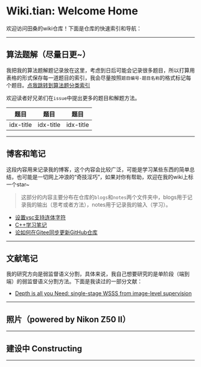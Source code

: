 # Wiki.tian: Welcome Home

欢迎访问田桑的wiki仓库！下面是仓库的快速索引和导航：

---

## 算法题解（尽量日更~）

我把我的算法题解题记录放在这里，考虑到日后可能会记录很多题目，所以打算用表格的形式保存每一道题目的索引，我会尽量按照`题目编号-题目名称`的格式标记每个题目。[点我跳转到算法题分类索引](./algorithms/algorithm_idx.md)

欢迎读者好兄弟们在`issue`中提出更多的题目和解题方法。

| 题目 | 题目 | 题目 |
| --- | --- | --- |
| idx-title | idx-title | idx-title |

---

## 博客和笔记

这段内容用来记录我的博客，这个内容会比较广泛，可能是学习某些东西的简单总结，也可能是一切网上冲浪的“奇技淫巧”，如果对你有帮助，欢迎在我的wiki上标一个star~

> 这部分的内容主要分布在仓库的`blogs`和`notes`两个文件夹中，blogs用于记录我的输出（思考或者方法），notes用于记录我的输入（学习）。

- [设置vsc支持连体字符](./blogs/SetLigaturesForVSC.md)
- [C++学习笔记](./notes/cpp/idx_cpp.md)
- [论如何在Gitee同步更新GitHub仓库](./blogs/sync_gits/stnc_gits.md)

---

## 文献笔记

我的研究方向是弱监督语义分割，具体来说，我自己想要研究的是单阶段（端到端）的弱监督语义分割方法。下面是我读过的一部分文献：

- [Depth is all you Need: single-stage WSSS from image-level supervision](./papers/depth_is_all_you_need.md)

---

## 照片（powered by Nikon Z50 II）

---

## 建设中 Constructing

---
